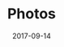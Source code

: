 ---
layout: default
title: Photos
date: 2017-09-14
description: Lazy loading images on scroll
permalink: /project/photos
project_url: https://samhermes.com/photos
---